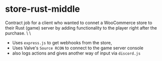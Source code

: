 # store-rust-middle

Contract job for a client who wanted to connet a WooCommerce store to their Rust (game) server by adding functionality to the player right after the purchase. \ \ 
- Uses `express.js` to get webhooks from the store,
- Uses Valve's `Source RCON` to connect to the game server console
- also logs actions and gives another way of input via `discord.js`
